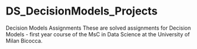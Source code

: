 # DS_DecisionModels_Projects
Decision Models Assignments
These are solved assignments for Decision Models - first year course of the MsC in Data Science at the University of Milan Bicocca. 
